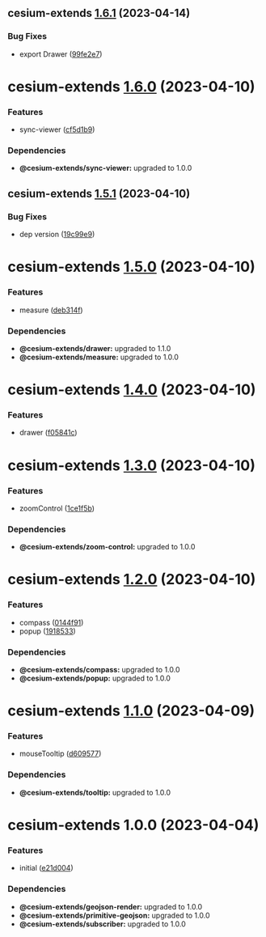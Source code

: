 ## cesium-extends [1.6.1](https://github.com/hongfaqiu/cesium-extends/compare/cesium-extends@1.6.0...cesium-extends@1.6.1) (2023-04-14)

### Bug Fixes

- export Drawer ([99fe2e7](https://github.com/hongfaqiu/cesium-extends/commit/99fe2e719fe9c786ac9949dfab26d3e9635bfde8))

# cesium-extends [1.6.0](https://github.com/hongfaqiu/cesium-extends/compare/cesium-extends@1.5.1...cesium-extends@1.6.0) (2023-04-10)

### Features

- sync-viewer ([cf5d1b9](https://github.com/hongfaqiu/cesium-extends/commit/cf5d1b9609e0ae702563eb82ecb4bb84081da975))

### Dependencies

- **@cesium-extends/sync-viewer:** upgraded to 1.0.0

## cesium-extends [1.5.1](https://github.com/hongfaqiu/cesium-extends/compare/cesium-extends@1.5.0...cesium-extends@1.5.1) (2023-04-10)

### Bug Fixes

- dep version ([19c99e9](https://github.com/hongfaqiu/cesium-extends/commit/19c99e962de9a0438fa1ad94ba0bda93d8125775))

# cesium-extends [1.5.0](https://github.com/hongfaqiu/cesium-extends/compare/cesium-extends@1.4.0...cesium-extends@1.5.0) (2023-04-10)

### Features

- measure ([deb314f](https://github.com/hongfaqiu/cesium-extends/commit/deb314f29fbcb2425a502dc1cee00b856bf30d4d))

### Dependencies

- **@cesium-extends/drawer:** upgraded to 1.1.0
- **@cesium-extends/measure:** upgraded to 1.0.0

# cesium-extends [1.4.0](https://github.com/hongfaqiu/cesium-extends/compare/cesium-extends@1.3.0...cesium-extends@1.4.0) (2023-04-10)

### Features

- drawer ([f05841c](https://github.com/hongfaqiu/cesium-extends/commit/f05841cccea51a13a0eb9d858fa28a4f175418ae))

# cesium-extends [1.3.0](https://github.com/hongfaqiu/cesium-extends/compare/cesium-extends@1.2.0...cesium-extends@1.3.0) (2023-04-10)

### Features

- zoomControl ([1ce1f5b](https://github.com/hongfaqiu/cesium-extends/commit/1ce1f5bb22d1ea543321e95a4a196f3dc633b40e))

### Dependencies

- **@cesium-extends/zoom-control:** upgraded to 1.0.0

# cesium-extends [1.2.0](https://github.com/hongfaqiu/cesium-extends/compare/cesium-extends@1.1.0...cesium-extends@1.2.0) (2023-04-10)

### Features

- compass ([0144f91](https://github.com/hongfaqiu/cesium-extends/commit/0144f919fc1e269554b6780bc1f601555ff72f98))
- popup ([1918533](https://github.com/hongfaqiu/cesium-extends/commit/19185331b617bb068e9697fac334af7dd0cee0d8))

### Dependencies

- **@cesium-extends/compass:** upgraded to 1.0.0
- **@cesium-extends/popup:** upgraded to 1.0.0

# cesium-extends [1.1.0](https://github.com/hongfaqiu/cesium-extends/compare/cesium-extends@1.0.0...cesium-extends@1.1.0) (2023-04-09)

### Features

- mouseTooltip ([d609577](https://github.com/hongfaqiu/cesium-extends/commit/d609577014bd20596a63424cab6c0eaf3973134f))

### Dependencies

- **@cesium-extends/tooltip:** upgraded to 1.0.0

# cesium-extends 1.0.0 (2023-04-04)

### Features

- initial ([e21d004](https://github.com/hongfaqiu/cesium-extends/commit/e21d00448ca613d6b168e59368fae4ba815950d3))

### Dependencies

- **@cesium-extends/geojson-render:** upgraded to 1.0.0
- **@cesium-extends/primitive-geojson:** upgraded to 1.0.0
- **@cesium-extends/subscriber:** upgraded to 1.0.0
